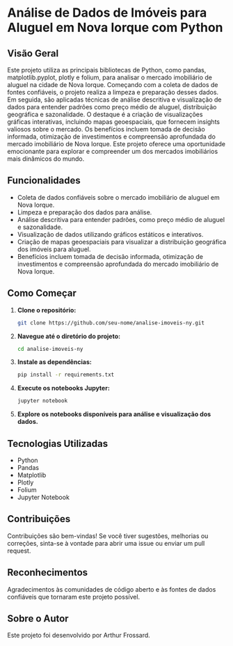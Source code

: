 # Análise de Dados de Imóveis para Aluguel em Nova Iorque com Python

## Visão Geral
Este projeto utiliza as principais bibliotecas de Python, como pandas, matplotlib.pyplot, plotly e folium, para analisar o mercado imobiliário de aluguel na cidade de Nova Iorque. Começando com a coleta de dados de fontes confiáveis, o projeto realiza a limpeza e preparação desses dados. Em seguida, são aplicadas técnicas de análise descritiva e visualização de dados para entender padrões como preço médio de aluguel, distribuição geográfica e sazonalidade. O destaque é a criação de visualizações gráficas interativas, incluindo mapas geoespaciais, que fornecem insights valiosos sobre o mercado. Os benefícios incluem tomada de decisão informada, otimização de investimentos e compreensão aprofundada do mercado imobiliário de Nova Iorque. Este projeto oferece uma oportunidade emocionante para explorar e compreender um dos mercados imobiliários mais dinâmicos do mundo.

## Funcionalidades
- Coleta de dados confiáveis sobre o mercado imobiliário de aluguel em Nova Iorque.
- Limpeza e preparação dos dados para análise.
- Análise descritiva para entender padrões, como preço médio de aluguel e sazonalidade.
- Visualização de dados utilizando gráficos estáticos e interativos.
- Criação de mapas geoespaciais para visualizar a distribuição geográfica dos imóveis para aluguel.
- Benefícios incluem tomada de decisão informada, otimização de investimentos e compreensão aprofundada do mercado imobiliário de Nova Iorque.

## Como Começar
1. **Clone o repositório:**
   ```bash
   git clone https://github.com/seu-nome/analise-imoveis-ny.git
   ```

2. **Navegue até o diretório do projeto:**
   ```bash
   cd analise-imoveis-ny
   ```

3. **Instale as dependências:**
   ```bash
   pip install -r requirements.txt
   ```

4. **Execute os notebooks Jupyter:**
   ```bash
   jupyter notebook
   ```

5. **Explore os notebooks disponíveis para análise e visualização dos dados.**

## Tecnologias Utilizadas
- Python
- Pandas
- Matplotlib
- Plotly
- Folium
- Jupyter Notebook

## Contribuições
Contribuições são bem-vindas! Se você tiver sugestões, melhorias ou correções, sinta-se à vontade para abrir uma issue ou enviar um pull request.

## Reconhecimentos
Agradecimentos às comunidades de código aberto e às fontes de dados confiáveis que tornaram este projeto possível.

## Sobre o Autor
Este projeto foi desenvolvido por Arthur Frossard.
